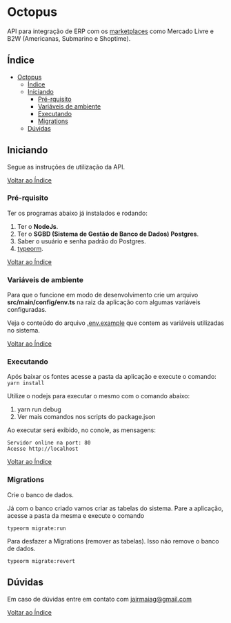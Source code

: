 # Octopus

API para integração de ERP com os [marketplaces](https://pt.wikipedia.org/wiki/Marketplace) como Mercado Livre e B2W (Americanas, Submarino e Shoptime).

## Índice

- [Octopus](#octopus)
  - [Índice](#índice)
  - [Iniciando](#iniciando)
    - [Pré-rquisito](#pré-rquisito)
    - [Variáveis de ambiente](#variáveis-de-ambiente)
    - [Executando](#executando)
    - [Migrations](#migrations)
  - [Dúvidas](#dúvidas)

## Iniciando

Segue as instruções de utilização da API.

[Voltar ao Índice](#índice)

### Pré-rquisito

Ter os programas abaixo já instalados e rodando:

1. Ter o **NodeJs**.
2. Ter o **SGBD (Sistema de Gestão de Banco de Dados) Postgres**.
3. Saber o usuário e senha padrão do Postgres.
4. [typeorm](https://typeorm.io/#/).

[Voltar ao Índice](#índice)

### Variáveis de ambiente

Para que o funcione em modo de desenvolvimento crie um arquivo **src/main/config/env.ts** na raiz da aplicação com algumas variáveis configuradas.

Veja o conteúdo do arquivo [.env.example](https://github.com/jairmaiag/carp/blob/master/.env.ts.example) que contem as variáveis utilizadas no sistema.

[Voltar ao Índice](#índice)

### Executando

Após baixar os fontes acesse a pasta da aplicação e execute o comando:
`yarn install`

Utilize o nodejs para executar o mesmo com o comando abaixo:

1. yarn run debug
2. Ver mais comandos nos scripts do package.json

Ao executar será exibido, no conole, as mensagens:

```
Servidor online na port: 80
Acesse http://localhost
```

[Voltar ao Índice](#índice)

### Migrations

Crie o banco de dados.

Já com o banco criado vamos criar as tabelas do sistema.
Pare a aplicação, acesse a pasta da mesma e execute o comando

```
typeorm migrate:run
```

Para desfazer a Migrations (remover as tabelas).
Isso não remove o banco de dados.

```
typeorm migrate:revert
```

## Dúvidas

Em caso de dúvidas entre em contato com [jairmaiag@gmail.com](jairmaiag@gmail.com)

[Voltar ao Índice](#índice)
